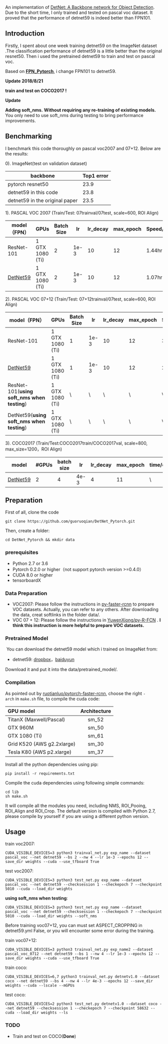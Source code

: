 An implementation of [DetNet: A Backbone network for Object Detection](https://arxiv.org/abs/1804.06215). Due to the short time, I only trained and tested on pascal voc dataset. It proved that the performance of detnet59 is indeed better than FPN101. 

## Introduction

Firstly, I spent about one week training detnet59 on the ImageNet dataset .The classification  performance  of detnet59 is a little better than the original resnet50. Then i used the pretrained detnet59 to train and test on pascal voc.

Based on [**FPN_Pytorch**](https://github.com/guoruoqian/FPN_Pytorch/), i change FPN101 to detnet59.

**Update 2018/8/21**

**train and test on COCO2017 !**

**Update**

**Adding soft_nms.**  **Without requiring any re-training of existing models.** You only need to use soft_nms during testing to bring performance improvements. 

## Benchmarking

I benchmark this code thoroughly on pascal voc2007 and 07+12. Below are the results:

0). ImageNet(test on validation dataset)

| backbone                       | Top1 error |
| ------------------------------ | ---------- |
| pytorch resnet50               | 23.9       |
| detnet59 in this code          | 23.8       |
| detnet59 in the original paper | 23.5       |

1). PASCAL VOC 2007 (Train/Test: 07trainval/07test, scale=600, ROI Align)

| model（FPN）                                                 | GPUs            | Batch Size | lr   | lr_decay | max_epoch | Speed/epoch | Memory/GPU | mAP  |
| ------------------------------------------------------------ | --------------- | ---------- | ---- | -------- | --------- | ----------- | ---------- | ---- |
| ResNet-101                                                   | 1 GTX 1080 (Ti) | 2          | 1e-3 | 10       | 12        | 1.44hr      | 6137MB     | 75.7 |
| [DetNet59](https://www.dropbox.com/home/DetNet/PASCAL%20VOC%202007?preview=fpn_1_8_5010.pth) | 1 GTX 1080 (Ti) | 2          | 1e-3 | 10       | 12        | 1.07hr      | 5412MB     | 75.9 |

2). PASCAL VOC 07+12 (Train/Test: 07+12trainval/07test, scale=600, ROI Align)

| model（FPN）                                                 | GPUs            | Batch Size | lr   | lr_decay | max_epoch | Speed/epoch | Memory/GPU | mAP  |
| ------------------------------------------------------------ | --------------- | ---------- | ---- | -------- | --------- | ----------- | ---------- | ---- |
| ResNet-101                                                   | 1 GTX 1080 (Ti) | 1          | 1e-3 | 10       | 12        | 3.96hr      | 9011MB     | 80.5 |
| [DetNet59](https://www.dropbox.com/home/DetNet/PASCAL%20VOC%2007%2B12?preview=fpn_1_7_33101.pth) | 1 GTX 1080 (Ti) | 1          | 1e-3 | 10       | 12        | 2.33hr      | 8015MB     | 80.7 |
| ResNet-101(**using soft_nms when testing**)                  | 1 GTX 1080 (Ti) | \          | \    | \        | \         | \           | \          | 81.2 |
| DetNet59(**using soft_nms when testing**)                    | 1 GTX 1080 (Ti) | \          | \    | \        | \         | \           | \          | 81.6 |

3). COCO2017 (Train/Test:COCO2017train/COCO2017val, scale=800, max_size=1200，ROI Align)

| model                                                        | #GPUs | batch size | lr   | lr_decay | max_epoch | time/epoch | mem/GPU | mAP  |
| ------------------------------------------------------------ | ----- | ---------- | ---- | -------- | --------- | ---------- | ------- | ---- |
| [DetNet59](https://1drv.ms/u/s!AiHdFv3GrokYhU2WdxmwcK9RK_gW) | 2     | 4          | 4e-3 | 4        | 11        | \          | 9000    | 36.0 |

## Preparation

First of all, clone the code

```
git clone https://github.com/guoruoqian/DetNet_Pytorch.git
```

Then, create a folder:

```shell
cd DetNet_Pytorch && mkdir data
```

### prerequisites

- Python 2.7 or 3.6
- Pytorch 0.2.0 or higher（not support pytorch version >=0.4.0）
- CUDA 8.0 or higher
- tensorboardX

### Data Preparation

- VOC2007: Please follow the instructions in [py-faster-rcnn](https://github.com/rbgirshick/py-faster-rcnn#beyond-the-demo-installation-for-training-and-testing-models) to prepare VOC datasets. Actually, you can refer to any others. After downloading the data, creat softlinks in the folder data/.
- VOC 07 + 12: Please follow the instructions in [YuwenXiong/py-R-FCN](https://github.com/YuwenXiong/py-R-FCN/blob/master/README.md#preparation-for-training--testing) . **I think this instruction is more helpful to prepare VOC datasets.**

### Pretrained Model 

 You can download the detnet59 model which i trained on ImageNet from:

- detnet59: [dropbox](https://www.dropbox.com/home/DetNet?preview=detnet59.pth)，[baiduyun](https://pan.baidu.com/s/14_ztsAKcrZGb4nnm8aCMyQ)

 Download it and put it into the data/pretrained_model/. 

### Compilation

As pointed out by [ruotianluo/pytorch-faster-rcnn](https://github.com/ruotianluo/pytorch-faster-rcnn), choose the right `-arch` in `make.sh` file, to compile the cuda code: 

| GPU model                  | Architecture |
| :------------------------- | :----------: |
| TitanX (Maxwell/Pascal)    |    sm_52     |
| GTX 960M                   |    sm_50     |
| GTX 1080 (Ti)              |    sm_61     |
| Grid K520 (AWS g2.2xlarge) |    sm_30     |
| Tesla K80 (AWS p2.xlarge)  |    sm_37     |

Install all the python dependencies using pip: 

```shell
pip install -r requirements.txt
```

Compile the cuda dependencies using following simple commands: 

```shell
cd lib
sh make.sh
```

It will compile all the modules you need, including NMS, ROI_Pooing, ROI_Align and ROI_Crop. The default version is compiled with Python 2.7, please compile by yourself if you are using a different python version. 

## Usage

train voc2007:

```shell
CUDA_VISIBLE_DEVICES=3 python3 trainval_net.py exp_name --dataset pascal_voc --net detnet59 --bs 2 --nw 4 --lr 1e-3 --epochs 12 --save_dir weights --cuda --use_tfboard True
```

test voc2007:

```shell
CUDA_VISIBLE_DEVICES=3 python3 test_net.py exp_name --dataset pascal_voc --net detnet59 --checksession 1 --checkepoch 7 --checkpoint 5010 --cuda --load_dir weights
```

**using soft_nms when testing**:

```shell
CUDA_VISIBLE_DEVICES=3 python3 test_net.py exp_name --dataset pascal_voc --net detnet59 --checksession 1 --checkepoch 7 --checkpoint 5010 --cuda --load_dir weights --soft_nms
```

Before training voc07+12, you can must set ASPECT_CROPPING in detnet59.yml False, or you will encounter some error during the training. 

train voc07+12:

```shell
CUDA_VISIBLE_DEVICES=3 python3 trainval_net.py exp_name2 --dataset pascal_voc_0712 --net detnet59 --bs 1 --nw 4 --lr 1e-3 --epochs 12 --save_dir weights --cuda --use_tfboard True
```
train coco:

```shell
CUDA_VISIBLE_DEVICES=6,7 python3 trainval_net.py detnetv1.0 --dataset coco --net detnet59 --bs 4 --nw 4 --lr 4e-3 --epochs 12 --save_dir weights --cuda --lscale --mGPUs
```

test coco:

```shell
CUDA_VISIBLE_DEVICES=2 python3 test_net.py detnetv1.0 --dataset coco --net detnet59 --checksession 1 --checkepoch 7 --checkpoint 58632 --cuda --load_dir weights --ls
```

### TODO

- Train and test on COCO(**Done**)